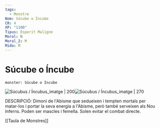 ```yaml
---
tags:
  - Monstre
Nom: Súcube o Íncube
CR: 4
XP: "1100"
Tipus: Esperit Maligne
Moral: N
Moral_2: M
Mida: M
---
```

# Súcube o Íncube

```statblock
monster: Súcube o Íncube
```

![Súcubus / Íncubus_imatge | 200](https://www.dndbeyond.com/avatars/thumbnails/30835/963/1000/1000/638063925132245499.png)![Súcubus / Íncubus_imatge | 270](https://www.dndbeyond.com/avatars/thumbnails/30835/955/1000/1000/638063924845225613.png)

DESCRIPCIÓ: 
Dimoni de l'Abisme que sedueixen i tempten mortals per matar-los i portar la seva energia a l'Abisme, però també serveixen als Nou Inferns. Poden ser mascles i femella. Solen evitar el combat directe.

[[Taula de Monstres]]